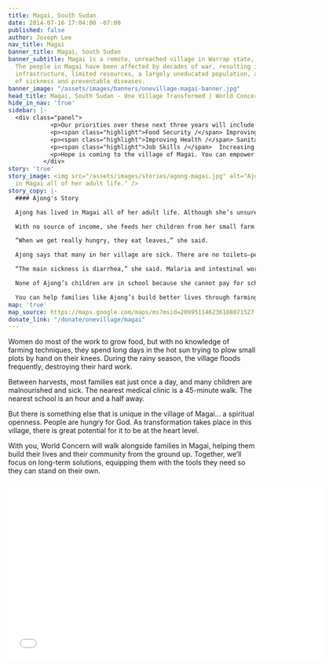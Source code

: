 ```yaml
---
title: Magai, South Sudan
date: 2014-07-16 17:04:00 -07:00
published: false
author: Joseph Lee
nav_title: Magai
banner_title: Magai, South Sudan
banner_subtitle: Magai is a remote, unreached village in Warrap state, South Sudan.
  The people in Magai have been affected by decades of war, resulting in almost no
  infrastructure, limited resources, a largely uneducated population, and higher rates
  of sickness and preventable diseases.
banner_image: "/assets/images/banners/onevillage-magai-banner.jpg"
head_title: Magai, South Sudan - One Village Transformed | World Concern
hide_in_nav: 'true'
sidebar: |-
  <div class="panel">
            <p>Our priorities over these next three years will include:</p>
            <p><span class="highlight">Food Security /</span> Improving farming techniques to increase food security</p>
            <p><span class="highlight">Improving Health /</span> Sanitation and hygiene training to improve health</p>
            <p><span class="highlight">Job Skills /</span>  Increasing incomes so parents can feed and educate their children</p>
            <p>Hope is coming to the village of Magai. You can empower families to change their future. <a href="https://donate.worldconcern.org/magai" title="Donate Now">Join us, as together, we see One Village Transformed.</a></p>
          </div>
story: 'true'
story_image: <img src="/assets/images/stories/agong-magai.jpg" alt="Ajong has lived
  in Magai all of her adult life." />
story_copy: |-
  #### Ajong's Story

  Ajong has lived in Magai all of her adult life. Although she’s unsure of her age, she thinks she has lived here about 12 years. She is one of five wives to her husband, and the mother of five young children.

  With no source of income, she feeds her children from her small farm. Right now, as the growing season has just begun, she has no food left from the last harvest. She used to be able to sell one of her goats for money to buy food, but she has no goats left.

  “When we get really hungry, they eat leaves,” she said.

  Ajong says that many in her village are sick. There are no toilets—people here use the bush to relieve themselves, contaminating the soil and water with germs and disease.

  “The main sickness is diarrhea,” she said. Malaria and intestinal worms are also common, as are various skin diseases.

  None of Ajong’s children are in school because she cannot pay for school fees.

  You can help families like Ajong’s build better lives through farming, education, healthcare and clean water. Join One Village Transformed today.
map: 'true'
map_source: https://maps.google.com/maps/ms?msid=209951146236108071527.0004df72057285e6e0ccb&amp;msa=0&amp;dg=feature&amp;ie=UTF8&amp;t=m&amp;ll=8.129929,27.976685&amp;spn=1.903199,3.328857&amp;z=8&amp;output=embed
donate_link: "/donate/onevillage/magai"
---
```


<p class="large">Women do most of the work to grow food, but with no knowledge of farming techniques, they spend long days in the hot sun trying to plow small plots by hand on their knees. During the rainy season, the village floods frequently, destroying their hard work.</p>

Between harvests, most families eat just once a day, and many children are malnourished and sick. The nearest medical clinic is a 45-minute walk. The nearest school is an hour and a half away.

But there is something else that is unique in the village of Magai… a spiritual openness. People are hungry for God. As transformation takes place in this village, there is great potential for it to be at the heart level.

With you, World Concern will walk alongside families in Magai, helping them build their lives and their community from the ground up. Together, we’ll focus on long-term solutions, equipping them with the tools they need so they can stand on their own.

<div class="flex-video widescreen"><iframe width="640" height="360" src="//www.youtube.com/embed/lxbBwgx8DDY?feature=player_embedded" frameborder="0" allowfullscreen></iframe></div>
